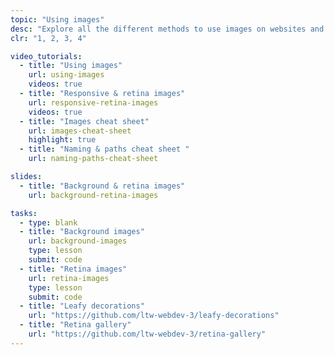 ```yaml
---
topic: "Using images"
desc: "Explore all the different methods to use images on websites and their ramifications."
clr: "1, 2, 3, 4"

video_tutorials:
  - title: "Using images"
    url: using-images
    videos: true
  - title: "Responsive & retina images"
    url: responsive-retina-images
    videos: true
  - title: "Images cheat sheet"
    url: images-cheat-sheet
    highlight: true
  - title: "Naming & paths cheat sheet "
    url: naming-paths-cheat-sheet

slides:
  - title: "Background & retina images"
    url: background-retina-images

tasks:
  - type: blank
  - title: "Background images"
    url: background-images
    type: lesson
    submit: code
  - title: "Retina images"
    url: retina-images
    type: lesson
    submit: code
  - title: "Leafy decorations"
    url: "https://github.com/ltw-webdev-3/leafy-decorations"
  - title: "Retina gallery"
    url: "https://github.com/ltw-webdev-3/retina-gallery"
---
```

